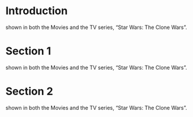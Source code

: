 # Introduction

shown in both the Movies and the TV series, “Star Wars: The Clone Wars”.

# Section 1

shown in both the Movies and the TV series, “Star Wars: The Clone Wars”.

# Section 2

shown in both the Movies and the TV series, “Star Wars: The Clone Wars”.
